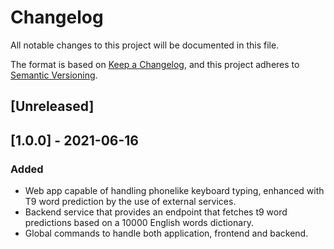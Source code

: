 # Changelog

All notable changes to this project will be documented in this file.

The format is based on [Keep a Changelog](https://keepachangelog.com/en/1.0.0/),
and this project adheres to [Semantic Versioning](https://semver.org/spec/v2.0.0.html).

## [Unreleased]

## [1.0.0] - 2021-06-16

### Added 

- Web app capable of handling phonelike keyboard typing, enhanced with T9 word prediction by the use of external services.
- Backend service that provides an endpoint that fetches t9 word predictions based on a 10000 English words dictionary.
- Global commands to handle both application, frontend and backend.

